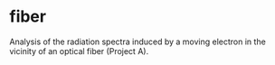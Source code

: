 # fiber
Analysis of the radiation spectra induced by a moving electron in the vicinity of an optical fiber (Project A).
